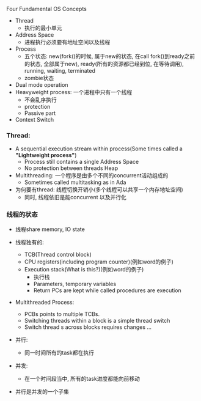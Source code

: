 Four Fundamental OS Concepts
*   Thread
    *   执行的最小单元
*   Address Space
    *   进程执行必须要有地址空间以及线程
*   Process
    *   五个状态: new(fork()的时候, 属于new的状态, 在call fork()到ready之前的状态, 全部属于new), ready(所有的资源都已经到位, 在等待调用), running, waiting, terminated
    *   zombie状态
*   Dual mode operation
*   Heavyweight process: 一个进程中只有一个线程
    *   不会乱序执行
    *   protection
    *   Passive part
*   Context Switch

### Thread:
*   A sequential execution stream within process(Some times called a **"Lightweight process"**)
    *   Process still contains a single Address Space
    *   No protection between threads Heap
*   Multithreading: 一个程序是由多个不同的concurrent活动组成的
    *   Sometimes called multitasking as in Ada
*   为何要有thread: 线程切换开销小(多个线程可以共享一个内存地址空间)
    *   同时, 线程依旧是能concurrent 以及并行化

### 线程的状态
*   线程share memory, IO state
*   线程独有的:
    *   TCB(Thread control block)
    *   CPU registers(including program counter)(例如word的例子)
    *   Execution stack(What is this?)(例如word的例子)
        *   执行栈
        *   Parameters, temporary variables
        *   Return PCs are kept while called procedures are execution

*   Multithreaded Process:
    *   PCBs points to multiple TCBs.
    *   Switching threads within a block is a simple thread switch
    *   Switch thread s across blocks requires changes ...


*   并行:
    *   同一时间所有的task都在执行
*   并发:
    *   在一个时间段当中, 所有的task进度都能向前移动
*   并行是并发的一个子集